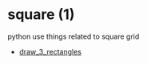 # square (1)
python use things related to square grid

+ [draw_3_rectangles](draw_3_rectangles.ipynb)

